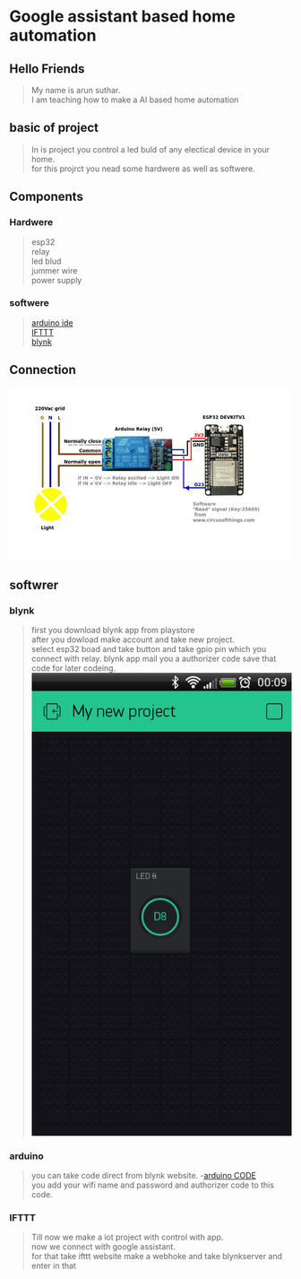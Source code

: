 # Google assistant based home automation 


## Hello Friends
> My name is arun suthar.\
> I am teaching how to make a AI based home  automation


## basic of project
>In is project you control a led buld of any electical device in your home.\
>for this projrct you nead some hardwere as well as softwere.


## Components

### Hardwere
>esp32\
>relay\
>led blud\
>jummer wire\
>power supply

### softwere
>[arduino ide](https://www.arduino.cc/en/main/software) \
>[IFTTT](https://ifttt.com/) \
>[blynk](https://blynk.io/) 


## Connection
![Desktop](esp.jpg)
 
 
## softwrer

### blynk
>first you download blynk app from playstore\
>after you dowload make account and take new project.\
>select esp32 boad and take button and take gpio pin which you connect with relay.
>blynk app mail you a authorizer code save that code for later codeing.
![blynk](b1.jpg)

### arduino 
>you can take code direct from blynk website.
  -[arduino CODE](https://examples.blynk.cc/?board=ESP32&shield=ESP32%20WiFi&example=GettingStarted%2FPushData)\
>you add your wifi name and password and authorizer code to this code.

### IFTTT
>Till now we make a iot project with control with app.\
>now we connect with google assistant.\
>for that take ifttt website make a webhoke and take blynkserver and enter in that

